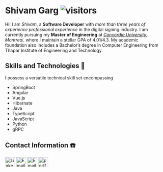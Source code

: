 # Shivam Garg <img src="https://komarev.com/ghpvc/?username=gargshivam1101&color=blue" alt="visitors">

Hi! I am *Shivam*, a **Software Developer** with *more than three years of experience professional experience* in the digital signing industry. I am currently pursuing my **Master of Engineering** at *[Concordia University](https://www.concordia.ca/), Montreal*, where I maintain a stellar GPA of 4.01/4.3. My academic foundation also includes a Bachelor’s degree in Computer Engineering from Thapar Institute of Engineering and Technology.


## Skills and Technologies 🚀

I possess a versatile technical skill set encompassing
 - SpringBoot
 - Angular
 - Vue.js
 - Hibernate
 - Java
 - TypeScript
 - JavaScript
 - Python
 - gRPC

## Contact Information ☎️
[<img width="32" height="32" src="https://img.icons8.com/fluency/32/linkedin.png" alt="LinkedIn"/>](https://www.linkedin.com/in/garg-shivam/)
[<img width="32" height="32" src="https://img.icons8.com/plasticine/32/new-post--v1.png" alt="Email"/>](mailto:sgshivamgarg11@gmail.com)
[<img width="32" height="32" src="https://img.icons8.com/external-tal-revivo-shadow-tal-revivo/32/external-level-up-your-coding-skills-and-quickly-land-a-job-logo-shadow-tal-revivo.png" alt="Email"/>](https://leetcode.com/garg-shivam/)
[<img width="32" height="32" src="https://img.icons8.com/pulsar-color/32/portfolio.png" alt="portfolio"/>](https://gargshivam1101.github.io/portfolio/)
